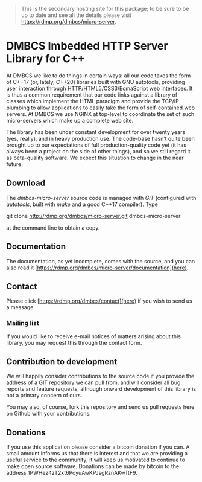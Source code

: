 >  This is the secondary hosting site for this package; to be sure to be
>  up to date and see all the details please visit
>  https://rdmp.org/dmbcs/micro-server.

# DMBCS Imbedded HTTP Server Library for C++

At DMBCS we like to do things in certain ways: all our code takes the form
of C++17 (or, lately, C++20) libraries built with GNU autotools, providing
user interaction through HTTP/HTML5/CSS3/EcmaScript web interfaces.  It is
thus a common requirement that our code links against a library of classes
which implement the HTML paradigm and provide the TCP/IP plumbing to allow
applications to easily take the form of self-contained web servers.  At
DMBCS we use NGINX at top-level to coordinate the set of such
micro-servers which make up a complete web site.

The library has been under constant development for over twenty years
(yes, really), and in heavy production use.  The code-base hasnʼt quite
been brought up to our expectations of full production-quality code yet
(it has always been a project on the side of other things), and so we
still regard it as beta-quality software.  We expect this situation to
change in the near future.


## Download

The *dmbcs-micro-server* source code is managed with *GIT* (configured
with *autotools*, built with *make* and a good C++17 compiler). Type

   git clone http://rdmp.org/dmbcs/micro-server.git dmbcs-micro-server

at the command line to obtain a copy.


## Documentation

The documentation, as yet incomplete, comes with the source, and you can
also read it [https://rdmp.org/dmbcs/micro-server/documentation](here).


## Contact

Please click [https://rdmp.org/dmbcs/contact](here) if you wish to send us
a message.

### Mailing list

If you would like to receive e-mail notices of matters arising about this
library, you may request this through the contact form.


## Contribution to development

We will happily consider contributions to the source code if you provide
the address of a GIT repository we can pull from, and will consider all
bug reports and feature requests, although onward development of this
library is not a primary concern of ours.

You may also, of course, fork this repository and send us pull requests
here on Github with your contributions.


## Donations

If you use this application please consider a bitcoin donation if you
can. A small amount informs us that there is interest and that we are
providing a useful service to the community; it will keep us motivated to
continue to make open source software. Donations can be made by bitcoin to
the address 1PWHez4zT2xt6PoyuAwKPJsgRznAKwTtF9.
